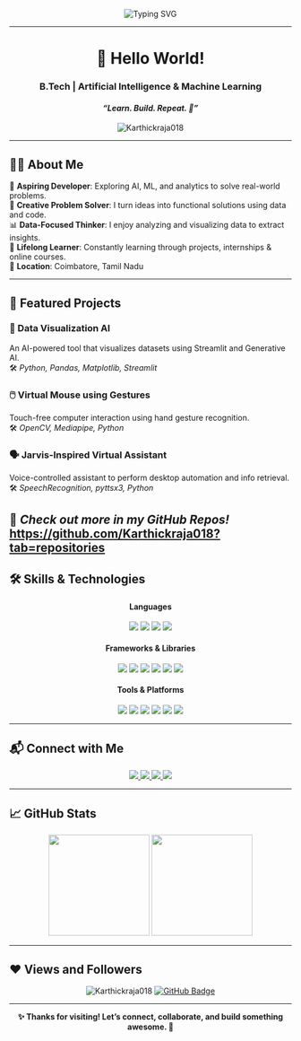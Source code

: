 <!-- Banner / Intro GIF -->
<p align="center">
  <img src="https://readme-typing-svg.demolab.com?font=Fira+Code&size=28&duration=3000&pause=1000&color=00FEEF&center=true&vCenter=true&width=600&lines=Hi+there%2C+I'm+Karthick+Raja!;Welcome+to+my+GitHub+Profile+🚀;AI+%7C+ML+%7C+Data+Analytics+Enthusiast+%F0%9F%94%8E" alt="Typing SVG" />
</p>

---

<h1 align="center">👋 Hello World!</h1>
<h3 align="center">B.Tech | Artificial Intelligence & Machine Learning </h3>
<h4 align="center"><i>“Learn. Build. Repeat. 🚀”</i></h4>

<p align="center">
  <img src="https://komarev.com/ghpvc/?username=Karthickraja018&label=Profile%20views&color=0e75b6&style=flat" alt="Karthickraja018" />
</p>

---

## 👨‍💻 About Me

🌱 **Aspiring Developer**: Exploring AI, ML, and analytics to solve real-world problems.  
🧠 **Creative Problem Solver**: I turn ideas into functional solutions using data and code.  
📊 **Data-Focused Thinker**: I enjoy analyzing and visualizing data to extract insights.  
🌟 **Lifelong Learner**: Constantly learning through projects, internships & online courses.  
📍 **Location**: Coimbatore, Tamil Nadu

---

## 📌 Featured Projects

### 🧠 Data Visualization AI  
An AI-powered tool that visualizes datasets using Streamlit and Generative AI.  
🛠️ *Python, Pandas, Matplotlib, Streamlit*

### 🖱️ Virtual Mouse using Gestures  
Touch-free computer interaction using hand gesture recognition.  
🛠️ *OpenCV, Mediapipe, Python*

### 🗣️ Jarvis-Inspired Virtual Assistant  
Voice-controlled assistant to perform desktop automation and info retrieval.  
🛠️ *SpeechRecognition, pyttsx3, Python*

🔗 *Check out more in my GitHub Repos!*
    https://github.com/Karthickraja018?tab=repositories
---

## 🛠️ Skills & Technologies

<h4 align="center">Languages</h4>
<p align="center">
  <img src="https://img.shields.io/badge/Python-3670A0?style=for-the-badge&logo=python&logoColor=white"/>
  <img src="https://img.shields.io/badge/Java-ED8B00?style=for-the-badge&logo=java&logoColor=white"/>
  <img src="https://img.shields.io/badge/C-00599C?style=for-the-badge&logo=c&logoColor=white"/>
  <img src="https://img.shields.io/badge/SQL-4479A1?style=for-the-badge&logo=postgresql&logoColor=white"/>
</p>

<h4 align="center">Frameworks & Libraries</h4>
<p align="center">
  <img src="https://img.shields.io/badge/Flask-000000?style=for-the-badge&logo=flask&logoColor=white"/>
  <img src="https://img.shields.io/badge/Streamlit-FF4B4B?style=for-the-badge&logo=streamlit&logoColor=white"/>
  <img src="https://img.shields.io/badge/OpenCV-5C3EE8?style=for-the-badge&logo=opencv&logoColor=white"/>
  <img src="https://img.shields.io/badge/Pandas-150458?style=for-the-badge&logo=pandas&logoColor=white"/>
  <img src="https://img.shields.io/badge/NumPy-013243?style=for-the-badge&logo=numpy&logoColor=white"/>
  <img src="https://img.shields.io/badge/Matplotlib-11557C?style=for-the-badge&logo=matplotlib&logoColor=white"/>
</p>

<h4 align="center">Tools & Platforms</h4>
<p align="center">
  <img src="https://img.shields.io/badge/MySQL-00758F?style=for-the-badge&logo=mysql&logoColor=white"/>
  <img src="https://img.shields.io/badge/Git-F05032?style=for-the-badge&logo=git&logoColor=white"/>
  <img src="https://img.shields.io/badge/GitHub-181717?style=for-the-badge&logo=github&logoColor=white"/>
  <img src="https://img.shields.io/badge/Postman-FF6C37?style=for-the-badge&logo=postman&logoColor=white"/>
  <img src="https://img.shields.io/badge/VS%20Code-007ACC?style=for-the-badge&logo=visualstudiocode&logoColor=white"/>
  <img src="https://img.shields.io/badge/MS%20Excel-217346?style=for-the-badge&logo=microsoft-excel&logoColor=white"/>
</p>

---

## 📬 Connect with Me

<p align="center">
  <a href="mailto:e.karthickraja2004@gmail.com">
    <img src="https://img.shields.io/badge/Gmail-D14836?style=for-the-badge&logo=gmail&logoColor=white"/>
  </a>
  <a href="https://www.linkedin.com/in/karthick-raja-e-2004-aiml" target="_blank">
    <img src="https://img.shields.io/badge/LinkedIn-0077B5?style=for-the-badge&logo=linkedin&logoColor=white"/>
  </a>
  <a href="https://github.com/Karthickraja018" target="_blank">
    <img src="https://img.shields.io/badge/GitHub-181717?style=for-the-badge&logo=github&logoColor=white"/>
  </a>
  <a href="https://leetcode.com/u/karthick004/" target="_blank">
    <img src="https://img.shields.io/badge/LeetCode-FFA116?style=for-the-badge&logo=leetcode&logoColor=black"/>
  </a>
</p>

---

## 📈 GitHub Stats

<p align="center">
  <img src="https://github-readme-stats.vercel.app/api?username=Karthickraja018&show_icons=true&theme=tokyonight" height="180px"/>
  <img src="https://github-readme-streak-stats.herokuapp.com/?user=Karthickraja018&theme=tokyonight" height="180px"/>
</p>

---

## ❤ Views and Followers

<p align="center">
  <img src="https://komarev.com/ghpvc/?username=Karthickraja018&label=Profile%20views&color=blue&style=flat" alt="Karthickraja018" />
  <a href="https://github.com/Karthickraja018?tab=followers">
    <img src="https://img.shields.io/github/followers/Karthickraja018?label=Follow&style=social" alt="GitHub Badge"/>
  </a>
</p>

---

<p align="center">
  <b>✨ Thanks for visiting! Let’s connect, collaborate, and build something awesome. 🚀</b>
</p>
